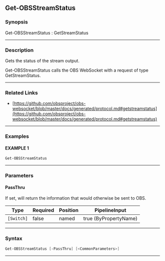 Get-OBSStreamStatus
-------------------
### Synopsis
Get-OBSStreamStatus : GetStreamStatus

---
### Description

Gets the status of the stream output.


Get-OBSStreamStatus calls the OBS WebSocket with a request of type GetStreamStatus.

---
### Related Links
* [https://github.com/obsproject/obs-websocket/blob/master/docs/generated/protocol.md#getstreamstatus](https://github.com/obsproject/obs-websocket/blob/master/docs/generated/protocol.md#getstreamstatus)



---
### Examples
#### EXAMPLE 1
```PowerShell
Get-OBSStreamStatus
```

---
### Parameters
#### **PassThru**

If set, will return the information that would otherwise be sent to OBS.






|Type      |Required|Position|PipelineInput        |
|----------|--------|--------|---------------------|
|`[Switch]`|false   |named   |true (ByPropertyName)|



---
### Syntax
```PowerShell
Get-OBSStreamStatus [-PassThru] [<CommonParameters>]
```
---
